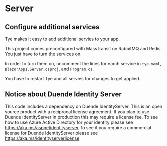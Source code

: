 # Server

## Configure additional services

Tye makes it easy to add additional servies to your app.

This project comes preconfigured with MassTransit on RabbitMQ and Redis. You just have to turn the services on.

In order to turn them on, uncomment the lines for earch service in ```tye.yaml```, ```BlazorApp1.Server.csproj```, and ```Program.cs```.

You have to restart Tye and all servies for changes to get applied.

## Notice about Duende Identity Server

This code includes a dependency on Duende IdentityServer.
This is an open source product with a reciprocal license agreement. If you plan to use Duende IdentityServer in production this may require a license fee.
To see how to use Azure Active Directory for your identity please see https://aka.ms/aspnetidentityserver
To see if you require a commercial license for Duende IdentityServer please see https://aka.ms/identityserverlicense
